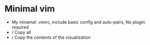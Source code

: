 # Minimal vim
+ My minamal .vimrc, include basic config and auto-pairs, No plugin required
+ /<C-a/> Copy all
+ /<C-c/> Copy the contents of the visualization
